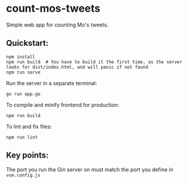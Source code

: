 # count-mos-tweets

Simple web app for counting Mo's tweets.

## Quickstart:

```
npm install
npm run build  # You have to build it the first time, as the server looks for dist/index.html, and will panic if not found
npm run serve
```

Run the server in a separate terminal:

```
go run app.go
```

To compile and minify frontend for production:

```
npm run build
```

To lint and fix files:

```
npm run lint
```

## Key points:

The port you run the Gin server on must match the port you define in `vue.config.js`
